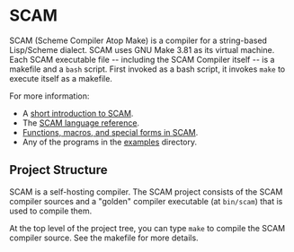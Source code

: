 # SCAM

SCAM (Scheme Compiler Atop Make) is a compiler for a string-based
Lisp/Scheme dialect.  SCAM uses GNU Make 3.81 as its virtual machine.  Each
SCAM executable file -- including the SCAM Compiler itself -- is a makefile
and a `bash` script.  First invoked as a bash script, it invokes `make` to
execute itself as a makefile.

For more information:

- A [short introduction to SCAM](intro.md).
- The [SCAM language reference](reference.md).
- [Functions, macros, and special forms in SCAM](libraries.md).
- Any of the programs in the [examples](examples) directory.


## Project Structure

SCAM is a self-hosting compiler.  The SCAM project consists of the SCAM
compiler sources and a "golden" compiler executable (at `bin/scam`) that is
used to compile them.

At the top level of the project tree, you can type `make` to compile the
SCAM compiler source.  See the makefile for more details.
